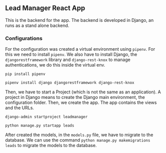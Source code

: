 ## Lead Manager React App

This is the backend for the app. The backend is developed in Django, an runs as a stand alone backend. 

### Configurations

For the configuration was created a virtual environment using `pipenv`. For this we need to install `pipenv`. We also have to install Django, the `djangorestframework` library and `django-rest-knox` to manage authentications, we do this inside the virtual env.

`pip install pipenv`

`pipenv install django djangorestframework django-rest-knox`

Then, we have to start a Project (which is not the same as an application). A project in Django means to create the Django main environment, the configuration folder. Then, we create the app. The app contains the views and the URLs.

`django-admin startproject leadmanager`

`python manage.py startapp leads`

After created the models, in the `models.py` file, we have to migrate to the database. We can use the command `python manage.py makemigrations leads` to migrate the models to the database.

